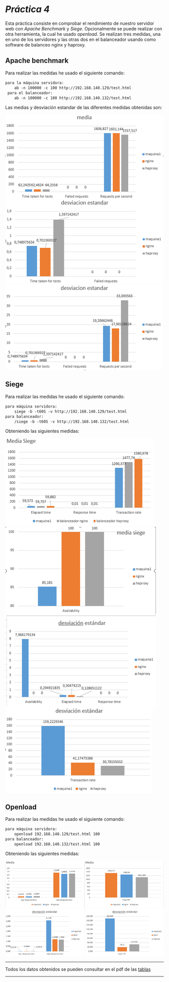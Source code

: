 # **_Práctica 4_**

Esta práctica consiste en comprobar el rendimiento de nuestro servidor web con _Apache Benchmark_ y _Siege_. Opcionalmente se puede realizar con otra herramienta, la cual he usado _openload_. Se realizan tres medidas, una en uno de los servidores y las otras dos en el balanceador usando como software de balanceo nginx y haproxy.
## **Apache benchmark**
Para realizar las medidas he usado el siguiente comando:

	para la máquina servidora:
		ab -n 100000 -c 100 http://192.168.140.129/test.html
	 para el balanceador:
		ab -n 100000 -c 100 http://192.168.140.132/test.html

Las medias y desviación estandar de las diferentes medidas obtenidas son:

![img](https://github.com/GinesNC/SWAP/blob/master/practica4/archivos/grafica_media_apache.PNG)
![img](https://github.com/GinesNC/SWAP/blob/master/practica4/archivos/DVest_apache_1.PNG)
![img](https://github.com/GinesNC/SWAP/blob/master/practica4/archivos/DVest_apache_2.PNG)


## **Siege**
Para realizar las medidas he usado el siguiente comando:

	para máquina servidora:
		siege -b -t60S -v http://192.168.140.129/test.html
 	para balanceador:
		/siege -b -t60S -v http://192.168.140.132/test.html

Obteniendo las siguientes medidas:

![img](https://github.com/GinesNC/SWAP/blob/master/practica4/archivos/media_siege_1.PNG)
![img](https://github.com/GinesNC/SWAP/blob/master/practica4/archivos/media_siege_2.PNG)
![img](https://github.com/GinesNC/SWAP/blob/master/practica4/archivos/DVest_siege_1.PNG)
![img](https://github.com/GinesNC/SWAP/blob/master/practica4/archivos/DVest_siege_2.PNG)

## **Openload**
Para realizar las medidas he usado el siguiente comando:

	para máquina servidora:
		openload 192.168.140.129/test.html 100
 	para balanceador:
		openload 192.168.140.132/test.html 100

Obteniendo las siguientes medidas:

![img](https://github.com/GinesNC/SWAP/blob/master/practica4/archivos/mediaOpenload.PNG)
![img](https://github.com/GinesNC/SWAP/blob/master/practica4/archivos/DVest_openload.PNG)

****
Todos los datos obtenidos se pueden consultar en el pdf de las [tablas]()
****
